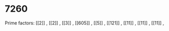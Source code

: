 # 7260

Prime factors: [[2]] , [[2]] , [[3]] , [[605]] , [[5]] , [[121]] , [[11]] , [[11]] , [[11]] , 